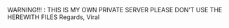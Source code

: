WARNING!!! : THIS IS MY OWN PRIVATE SERVER PLEASE DON'T USE THE HEREWITH FILES
                                                     Regards, Viral
